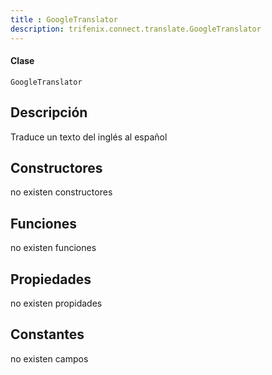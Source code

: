 ```yaml
---
title : GoogleTranslator
description: trifenix.connect.translate.GoogleTranslator
---
```




<CodeBlock slots = 'heading, code' repeat = '1' languages = 'C#' />

#### Clase
```
GoogleTranslator
```

## Descripción
Traduce un texto del inglés al español
## Constructores

no existen constructores


## Funciones

no existen funciones

## Propiedades

no existen propidades

## Constantes
no existen campos

